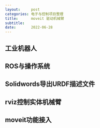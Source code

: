 ```yaml
---
layout: 	post
categories: 电子与控制项目整理
title: 		moveit 驱动机械臂
subtitle: 	
date: 		2022-06-28
---
```



## 工业机器人



## ROS与操作系统



## Solidwords导出URDF描述文件



## rviz控制实体机械臂



## moveit功能接入













